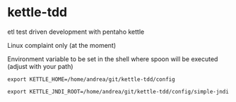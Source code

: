 kettle-tdd
==========

etl test driven development with pentaho kettle

Linux complaint only (at the moment)

Environment variable to be set in the shell where spoon will be executed
(adjust with your path)

`export KETTLE_HOME=/home/andrea/git/kettle-tdd/config`

`export KETTLE_JNDI_ROOT=/home/andrea/git/kettle-tdd/config/simple-jndi`


